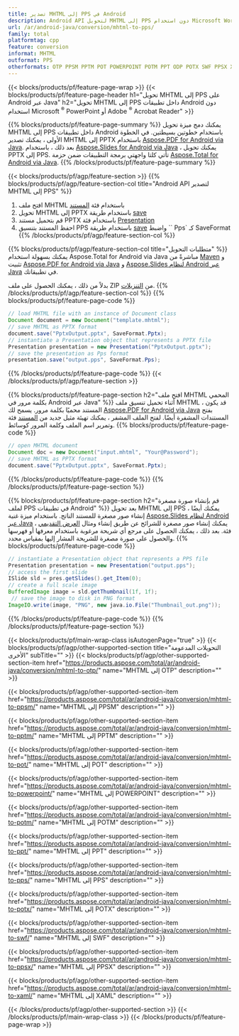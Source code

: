 ```yaml
---
title: تصدير MHTML إلى PPS في Android
description: Android API لتحويل MHTML إلى PPS دون استخدام Microsoft Word
url: /ar/android-java/conversion/mhtml-to-pps/
family: total
platformtag: cpp
feature: conversion
informat: MHTML
outformat: PPS
otherformats: OTP PPSM PPTM POT POWERPOINT POTM PPT ODP POTX SWF PPSX XAML
---
```

{{< blocks/products/pf/feature-page-wrap >}}
{{< blocks/products/pf/feature-page-header h1="تحويل MHTML إلى PPS على Android عبر Java" h2="تحويل MHTML إلى PPS داخل تطبيقات Android دون استخدام Microsoft <sup>&reg;</sup> PowerPoint أو Adobe <sup>&reg;</sup> Acrobat Reader" >}}

{{% blocks/products/pf/feature-page-summary %}}
يمكنك دمج ميزة تحويل MHTML إلى PPS داخل تطبيقات Android باستخدام خطوتين بسيطتين. في الخطوة الأولى ، يمكنك تصدير MHTML إلى PPTX باستخدام [Aspose.PDF for Android via Java](https://products.aspose.com/pdf/android-java/). بعد ذلك ، باستخدام [Aspose.Slides for Android via Java](https://products.aspose.com/slides/android-java/) ، يمكنك تحويل PPTX إلى PPS. تأتي كلتا واجهتي برمجة التطبيقات ضمن حزمة [Aspose.Total for Android via Java](https://products.aspose.com/total/android-java/). 
{{% /blocks/products/pf/feature-page-summary  %}}

{{< blocks/products/pf/agp/feature-section >}}
{{% blocks/products/pf/agp/feature-section-col title="Android API لتصدير MHTML إلى PPS" %}}
1. افتح ملف MHTML باستخدام فئة [المستند](https://reference.aspose.com/pdf/java/com.aspose.pdf/Document)
2. تحويل MHTML إلى PPTX باستخدام طريقة [save](https://reference.aspose.com/pdf/java/com.aspose.pdf/Document#save-java.lang.String-int-)
3. قم بتحميل مستند PPTX باستخدام فئة [Presentation](https://reference.aspose.com/slides/java/com.aspose.slides/Presentation)
4. احفظ المستند بتنسيق PPS باستخدام طريقة [save](https://reference.aspose.com/slides/java/com.aspose.slides/Presentation#save-java.lang.String-int-) واضبط `` Pps` كـ SaveFormat
{{% /blocks/products/pf/agp/feature-section-col %}}

{{% blocks/products/pf/agp/feature-section-col title="متطلبات التحويل" %}}
يمكنك بسهولة استخدام Aspose.Total for Android via Java مباشرةً من [Maven](https://repository.aspose.com/webapp/#/artifacts/browse/tree/General/repo/com/aspose/aspose-total) و تثبيت [Aspose.PDF for Android via Java](https://docs.aspose.com/pdf/androidjava/installation/) و [Aspose.Slides لنظام Android عبر Java](https://docs.aspose.com/slides/androidjava/install-aspose-slides-for-android-via-java/) في تطبيقاتك.

بدلاً من ذلك ، يمكنك الحصول على ملف ZIP من [التنزيلات](https://downloads.aspose.com/total/androidjava).
{{% /blocks/products/pf/agp/feature-section-col %}}
{{% blocks/products/pf/feature-page-code %}}

```java
// load MHTML file with an instance of Document class
Document document = new Document("template.mhtml");
// save MHTML as PPTX format 
document.save("PptxOutput.pptx", SaveFormat.Pptx); 
// instantiate a Presentation object that represents a PPTX file
Presentation presentation = new Presentation("PptxOutput.pptx");
// save the presentation as Pps format
presentation.save("output.pps", SaveFormat.Pps);   
```

{{% /blocks/products/pf/feature-page-code %}}
{{< /blocks/products/pf/agp/feature-section >}}

{{% blocks/products/pf/feature-page-section  h2="افتح ملف MHTML المحمي بكلمة مرور في Android عبر Java" %}}
أثناء تحميل تنسيق ملف MHTML ، قد يكون المستند محميًا بكلمة مرور. يسمح لك [Aspose.PDF for Android via Java](https://products.aspose.com/pdf/android-java/) بفتح المستندات المشفرة أيضًا. لفتح الملف المشفر ، يمكنك تهيئة مثيل جديد من [المستند](https://reference.aspose.com/pdf/java/com.aspose.pdf/Document#Document-java.lang.String-java.lang.String-) فئة وتمرير اسم الملف وكلمة المرور كوسائط.
{{% blocks/products/pf/feature-page-code %}}

```java
// open MHTML document
Document doc = new Document("input.mhtml", "Your@Password");
// save MHTML as PPTX format 
document.save("PptxOutput.pptx", SaveFormat.Pptx); 

```
{{% /blocks/products/pf/feature-page-code  %}}
{{% /blocks/products/pf/feature-page-section %}}

{{% blocks/products/pf/feature-page-section  h2="قم بإنشاء صورة مصغرة لملف PPS في تطبيقات Android" %}}
بعد تحويل MHTML إلى PPS ، يمكنك أيضًا إنشاء صور مصغرة للمستند الناتج. باستخدام ميزة غنية [Aspose.Slides لنظام Android عبر Java](https://products.aspose.com/slides/android-java/) ، يمكنك إنشاء صور مصغرة للشرائح عن طريق إنشاء ومثال [العرض التقديمي]( https://reference.aspose.com/slides/java/com.aspose.slides/Presentation) فئة. بعد ذلك ، يمكنك الحصول على مرجع أي شريحة مرغوبة باستخدام معرفها أو فهرسها والحصول على صورة مصغرة للشريحة المشار إليها بمقياس محدد.
{{% blocks/products/pf/feature-page-code %}}

```java
// instantiate a Presentation object that represents a PPS file
Presentation presentation = new Presentation("output.pps");
// access the first slide
ISlide sld = pres.getSlides().get_Item(0);
// create a full scale image
BufferedImage image = sld.getThumbnail(1f, 1f);
 // save the image to disk in PNG format
ImageIO.write(image, "PNG", new java.io.File("Thumbnail_out.png"));
```
{{% /blocks/products/pf/feature-page-code  %}}
{{% /blocks/products/pf/feature-page-section %}}

{{< blocks/products/pf/main-wrap-class isAutogenPage="true" >}}
{{< blocks/products/pf/agp/other-supported-section title="التحويلات المدعومة الأخرى" subTitle="" >}}
{{< blocks/products/pf/agp/other-supported-section-item href="https://products.aspose.com/total/ar/android-java/conversion/mhtml-to-otp/" name="MHTML إلى OTP" description="" >}}

{{< blocks/products/pf/agp/other-supported-section-item href="https://products.aspose.com/total/ar/android-java/conversion/mhtml-to-ppsm/" name="MHTML إلى PPSM" description="" >}}

{{< blocks/products/pf/agp/other-supported-section-item href="https://products.aspose.com/total/ar/android-java/conversion/mhtml-to-pptm/" name="MHTML إلى PPTM" description="" >}}

{{< blocks/products/pf/agp/other-supported-section-item href="https://products.aspose.com/total/ar/android-java/conversion/mhtml-to-pot/" name="MHTML إلى POT" description="" >}}

{{< blocks/products/pf/agp/other-supported-section-item href="https://products.aspose.com/total/ar/android-java/conversion/mhtml-to-powerpoint/" name="MHTML إلى POWERPOINT" description="" >}}

{{< blocks/products/pf/agp/other-supported-section-item href="https://products.aspose.com/total/ar/android-java/conversion/mhtml-to-potm/" name="MHTML إلى POTM" description="" >}}

{{< blocks/products/pf/agp/other-supported-section-item href="https://products.aspose.com/total/ar/android-java/conversion/mhtml-to-ppt/" name="MHTML إلى PPT" description="" >}}

{{< blocks/products/pf/agp/other-supported-section-item href="https://products.aspose.com/total/ar/android-java/conversion/mhtml-to-pps/" name="MHTML إلى PPS" description="" >}}

{{< blocks/products/pf/agp/other-supported-section-item href="https://products.aspose.com/total/ar/android-java/conversion/mhtml-to-potx/" name="MHTML إلى POTX" description="" >}}

{{< blocks/products/pf/agp/other-supported-section-item href="https://products.aspose.com/total/ar/android-java/conversion/mhtml-to-swf/" name="MHTML إلى SWF" description="" >}}

{{< blocks/products/pf/agp/other-supported-section-item href="https://products.aspose.com/total/ar/android-java/conversion/mhtml-to-ppsx/" name="MHTML إلى PPSX" description="" >}}

{{< blocks/products/pf/agp/other-supported-section-item href="https://products.aspose.com/total/ar/android-java/conversion/mhtml-to-xaml/" name="MHTML إلى XAML" description="" >}}


{{< /blocks/products/pf/agp/other-supported-section >}}
{{< /blocks/products/pf/main-wrap-class >}}
{{< /blocks/products/pf/feature-page-wrap >}}